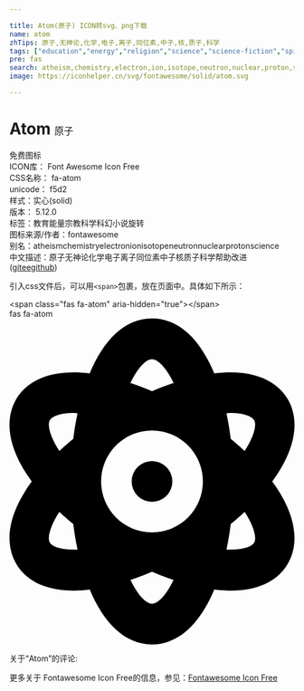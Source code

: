 ```yaml
---

title: Atom(原子) ICON转svg、png下载
name: atom
zhTips: 原子,无神论,化学,电子,离子,同位素,中子,核,质子,科学
tags: ["education","energy","religion","science","science-fiction","spinners"]
pre: fas
search: atheism,chemistry,electron,ion,isotope,neutron,nuclear,proton,science
image: https://iconhelper.cn/svg/fontawesome/solid/atom.svg

---
```


# Atom  <small style="font-size: 60%;font-weight: 100">原子</small>


<div class="detail-page">
<p>
<span><span class="badge-success badge">免费图标</span> </span>
<br/>
<span>
ICON库：
<span class="badge-secondary badge">Font Awesome Icon Free</span> 
</span>
<br/>
<span>
CSS名称：
<span class="badge-secondary badge">fa-atom</span> 
</span>
<br/>
<span>
unicode：
<span class="badge-secondary badge">f5d2</span> 
<copy-btn content='f5d2' btn-title=""></copy-btn>
<copy-btn :content='String.fromCodePoint(parseInt("f5d2", 16))' btn-title="复制U"></copy-btn>
</span><br/><span>样式：<span class="badge-light badge">实心(solid)</span></span>
<br/>
<span>
版本：
<span class="badge-secondary badge">5.12.0</span> 
</span><br/><span>标签：<span class="badge-light badge"><router-link to="/tags/education.html">教育</router-link></span><span class="badge-light badge"><router-link to="/tags/energy.html">能量</router-link></span><span class="badge-light badge"><router-link to="/tags/religion.html">宗教</router-link></span><span class="badge-light badge"><router-link to="/tags/science.html">科学</router-link></span><span class="badge-light badge"><router-link to="/tags/science-fiction.html">科幻小说</router-link></span><span class="badge-light badge"><router-link to="/tags/spinners.html">旋转</router-link></span></span>
<br/>
<span>图标来源/作者：<span class="badge-light badge">fontawesome</span></span> 
<br/>
<span>别名：<span class="badge-light badge">atheism</span><span class="badge-light badge">chemistry</span><span class="badge-light badge">electron</span><span class="badge-light badge">ion</span><span class="badge-light badge">isotope</span><span class="badge-light badge">neutron</span><span class="badge-light badge">nuclear</span><span class="badge-light badge">proton</span><span class="badge-light badge">science</span></span><br/><span class="zh-detail">中文描述：<span class="badge-primary badge">原子</span><span class="badge-primary badge">无神论</span><span class="badge-primary badge">化学</span><span class="badge-primary badge">电子</span><span class="badge-primary badge">离子</span><span class="badge-primary badge">同位素</span><span class="badge-primary badge">中子</span><span class="badge-primary badge">核</span><span class="badge-primary badge">质子</span><span class="badge-primary badge">科学</span><span class="help-link"><span>帮助改进</span>(<a href="https://gitee.com/liuwave/icon-helper/edit/master/json/fontawesome/solid/atom.json" target="_blank" rel="noopener noreferrer">gitee</a><a href="https://github.com/liuwave/icon-helper/edit/master/json/fontawesome/solid/atom.json" target="_blank" rel="noopener noreferrer">github</a></span>)</span><br/>
</p>
</div>
<div class="alert alert-dark">
  <i class="fas fa-atom fa-xs"></i>
  <i class="fas fa-atom fa-sm"></i>
  <i class="fas fa-atom fa-lg"></i>
  <i class="fas fa-atom fa-2x"></i>
  <i class="fas fa-atom fa-3x"></i>
  <i class="fas fa-atom fa-5x"></i>
  <i class="fas fa-atom fa-7x"></i>
</div>
<div>
  <p>引入css文件后，可以用<code>&lt;span&gt;</code>包裹，放在页面中。具体如下所示：    
  </p>
  <div class="alert alert-primary" style="font-size: 14px">
    &lt;span class="fas fa-atom" aria-hidden="true"&gt;&lt;/span&gt;
    <copy-btn content='<span class="fas fa-atom" aria-hidden="true"></span>'></copy-btn>
  </div>
  <div class="alert alert-secondary">
    <i class="fas fa-atom"
    style="font-size: 24px"
    aria-hidden="true"></i> fas fa-atom
    <copy-btn content="fas fa-atom" btn-title="复制图标名称"></copy-btn>
  </div>
</div>
<div id="svg" class="svg-wrap">
<svg xmlns="http://www.w3.org/2000/svg" viewBox="0 0 448 512"><path d="M223.99908,224a32,32,0,1,0,32.00782,32A32.06431,32.06431,0,0,0,223.99908,224Zm214.172-96c-10.877-19.5-40.50979-50.75-116.27544-41.875C300.39168,34.875,267.63386,0,223.99908,0s-76.39066,34.875-97.89653,86.125C50.3369,77.375,20.706,108.5,9.82907,128-6.54984,157.375-5.17484,201.125,34.958,256-5.17484,310.875-6.54984,354.625,9.82907,384c29.13087,52.375,101.64652,43.625,116.27348,41.875C147.60842,477.125,180.36429,512,223.99908,512s76.3926-34.875,97.89652-86.125c14.62891,1.75,87.14456,10.5,116.27544-41.875C454.55,354.625,453.175,310.875,413.04017,256,453.175,201.125,454.55,157.375,438.171,128ZM63.33886,352c-4-7.25-.125-24.75,15.00391-48.25,6.87695,6.5,14.12891,12.875,21.88087,19.125,1.625,13.75,4,27.125,6.75,40.125C82.34472,363.875,67.09081,358.625,63.33886,352Zm36.88478-162.875c-7.752,6.25-15.00392,12.625-21.88087,19.125-15.12891-23.5-19.00392-41-15.00391-48.25,3.377-6.125,16.37891-11.5,37.88478-11.5,1.75,0,3.875.375,5.75.375C104.09864,162.25,101.84864,175.625,100.22364,189.125ZM223.99908,64c9.50195,0,22.25586,13.5,33.88282,37.25-11.252,3.75-22.50391,8-33.88282,12.875-11.377-4.875-22.62892-9.125-33.88283-12.875C201.74516,77.5,214.49712,64,223.99908,64Zm0,384c-9.502,0-22.25392-13.5-33.88283-37.25,11.25391-3.75,22.50587-8,33.88283-12.875C235.378,402.75,246.62994,407,257.8819,410.75,246.25494,434.5,233.501,448,223.99908,448Zm0-112a80,80,0,1,1,80-80A80.00023,80.00023,0,0,1,223.99908,336ZM384.6593,352c-3.625,6.625-19.00392,11.875-43.63479,11,2.752-13,5.127-26.375,6.752-40.125,7.75195-6.25,15.00391-12.625,21.87891-19.125C384.7843,327.25,388.6593,344.75,384.6593,352ZM369.65538,208.25c-6.875-6.5-14.127-12.875-21.87891-19.125-1.625-13.5-3.875-26.875-6.752-40.25,1.875,0,4.002-.375,5.752-.375,21.50391,0,34.50782,5.375,37.88283,11.5C388.6593,167.25,384.7843,184.75,369.65538,208.25Z"/></svg>
</div>
<detail full-name='fa-atom'></detail>
<div>
<p>关于“Atom”的评论:</p>
</div>
<Vssue title="关于“Atom”的评论" ></Vssue>    
<div><p>更多关于  Fontawesome Icon Free的信息，参见：<a target="_blank" href="https://iconhelper.cn/fontawesome.html">Fontawesome Icon Free</a>
</p></div>
